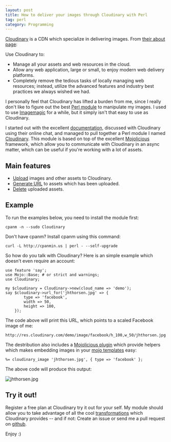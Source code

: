 ```yaml
---
layout: post
title: How to deliver your images through Cloudinary with Perl
tag: perl
category: Programming
---
```


[Cloudinary](http://cloudinary.com) is a CDN which specialize in delivering images.
From [their about page](http://cloudinary.com/about):

Use Cloudinary to:
* Manage all your assets and web resources in the cloud.
* Allow any web application, large or small, to enjoy modern web delivery platforms.
* Completely remove the tedious tasks of locally managing web resources; instead, utilize the advanced features and industry best practices we always wished we had.

I personally feel that Cloudinary has lifted a burden from me, since I really
don't like to figure out the best [Perl module](http://metacpan.org) to manipulate
my images. I used to use [Imagemagic](http://imagemagick.org/) for a while, but it
simply isn't that easy to use as Cloudinary.

I started out with the excellent [documentation](http://cloudinary.com/documentation),
discussed with Cloudinary using their online chat, and managed to pull together a
Perl module I named [Cloudinary](https://metacpan.org/module/Cloudinary).
This module is based on top of the  excellent [Mojolicious](http://mojolicio.us) framework,
which allow you to communicate with Cloudinary in an async matter, which can be
useful if you're working with a lot of assets.

## Main features

* [Upload](https://metacpan.org/module/Cloudinary#upload) images and other assets to Cloudinary.
* [Generate URL](https://metacpan.org/module/Cloudinary#url_for) to assets which has been uploaded.
* [Delete](https://metacpan.org/module/Cloudinary#destroy) uploaded assets.

## Example

To run the examples below, you need to install the module first:

    cpanm -n --sudo Cloudinary

Don't have cpanm? Install cpanm using this command:

    curl -L http://cpanmin.us | perl - --self-upgrade

So how do you talk with Cloudinary? Here is an simple example which doesn't even require
an account:

    use feature 'say';
    use Mojo::Base; # or strict and warnings;
    use Cloudinary;

    my $cloudinary = Cloudinary->new(cloud_name => 'demo');
    say $cloudinary->url_for('jhthorsen.jpg' => {
            type => 'facebook',
            width => 50,
            height => 100,
        });

The code above will print this URL, which points to a scaled Facebook image of me:

    http://res.cloudinary.com/demo/image/facebook/h_100,w_50/jhthorsen.jpg

The destribution also includes a [Mojolicious plugin](https://metacpan.org/module/Mojolicious::Plugin::Cloudinary)
which provide helpers which makes embedding images in your
[mojo templates](https://metacpan.org/module/Mojo::Template) easy:

    %= cloudinary_image 'jhthorsen.jpg', { type => 'facebook' };

The above code will produce this output:

<img src="http://res.cloudinary.com/demo/image/facebook/jhthorsen.jpg" alt="jhthorsen.jpg">

## Try it out!

Register a free plan at Cloudinary try it out for your self. My module should
allow you to take advantage of all the cool
[transformations](http://cloudinary.com/documentation/image_transformations)
which Cloudinary provides -- and if not: Create an issue or send me a pull request
on [github](https://github.com/jhthorsen/cloudinary).

Enjoy :)
